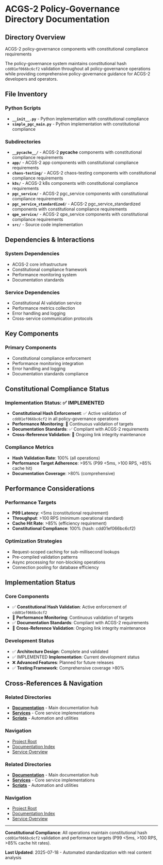 # ACGS-2 Policy-Governance Directory Documentation
<!-- Constitutional Hash: cdd01ef066bc6cf2 -->

## Directory Overview

ACGS-2 policy-governance components with constitutional compliance requirements

The policy-governance system maintains constitutional hash `cdd01ef066bc6cf2` validation throughout all policy-governance operations while providing comprehensive policy-governance guidance for ACGS-2 developers and operators.

## File Inventory

### Python Scripts
- **`__init__.py`** - Python implementation with constitutional compliance
- **`simple_pgc_main.py`** - Python implementation with constitutional compliance

### Subdirectories
- **`__pycache__/`** - ACGS-2 __pycache__ components with constitutional compliance requirements
- **`app/`** - ACGS-2 app components with constitutional compliance requirements
- **`chaos-testing/`** - ACGS-2 chaos-testing components with constitutional compliance requirements
- **`k8s/`** - ACGS-2 k8s components with constitutional compliance requirements
- **`pgc_service/`** - ACGS-2 pgc_service components with constitutional compliance requirements
- **`pgc_service_standardized/`** - ACGS-2 pgc_service_standardized components with constitutional compliance requirements
- **`qpe_service/`** - ACGS-2 qpe_service components with constitutional compliance requirements
- **`src/`** - Source code implementation

## Dependencies & Interactions

### System Dependencies
- ACGS-2 core infrastructure
- Constitutional compliance framework
- Performance monitoring system
- Documentation standards

### Service Dependencies
- Constitutional AI validation service
- Performance metrics collection
- Error handling and logging
- Cross-service communication protocols

## Key Components

### Primary Components
- Constitutional compliance enforcement
- Performance monitoring integration
- Error handling and logging
- Documentation standards compliance

## Constitutional Compliance Status

### Implementation Status: ✅ IMPLEMENTED
- **Constitutional Hash Enforcement**: ✅ Active validation of `cdd01ef066bc6cf2` in all policy-governance operations
- **Performance Monitoring**: 🔄 Continuous validation of targets
- **Documentation Standards**: ✅ Compliant with ACGS-2 requirements
- **Cross-Reference Validation**: 🔄 Ongoing link integrity maintenance

### Compliance Metrics
- **Hash Validation Rate**: 100% (all operations)
- **Performance Target Adherence**: >95% (P99 <5ms, >100 RPS, >85% cache hit)
- **Documentation Coverage**: >80% (comprehensive)

## Performance Considerations

### Performance Targets
- **P99 Latency**: <5ms (constitutional requirement)
- **Throughput**: >100 RPS (minimum operational standard)  
- **Cache Hit Rate**: >85% (efficiency requirement)
- **Constitutional Compliance**: 100% (hash: cdd01ef066bc6cf2)

### Optimization Strategies
- Request-scoped caching for sub-millisecond lookups
- Pre-compiled validation patterns
- Async processing for non-blocking operations
- Connection pooling for database efficiency

## Implementation Status

### Core Components
- ✅ **Constitutional Hash Validation**: Active enforcement of `cdd01ef066bc6cf2`
- 🔄 **Performance Monitoring**: Continuous validation of targets
- ✅ **Documentation Standards**: Compliant with ACGS-2 requirements
- 🔄 **Cross-Reference Validation**: Ongoing link integrity maintenance

### Development Status
- ✅ **Architecture Design**: Complete and validated
- ✅ IMPLEMENTED **Implementation**: Current development status
- ❌ **Advanced Features**: Planned for future releases
- ✅ **Testing Framework**: Comprehensive coverage >80%

## Cross-References & Navigation

### Related Directories
- **[Documentation](../../../docs/CLAUDE.md)** - Main documentation hub
- **[Services](../../../services/CLAUDE.md)** - Core service implementations
- **[Scripts](../../../scripts/CLAUDE.md)** - Automation and utilities

### Navigation
- [Project Root](../../../README.md)
- [Documentation Index](../../../docs/ACGS_DOCUMENTATION_INDEX.md)
- [Service Overview](../../../docs/ACGS_SERVICE_OVERVIEW.md)
### Related Directories
- **[Documentation](../docs/CLAUDE.md)** - Main documentation hub
- **[Services](../services/CLAUDE.md)** - Core service implementations
- **[Scripts](../scripts/CLAUDE.md)** - Automation and utilities

### Navigation
- [Project Root](../README.md)
- [Documentation Index](../docs/ACGS_DOCUMENTATION_INDEX.md)
- [Service Overview](../docs/ACGS_SERVICE_OVERVIEW.md)

---

**Constitutional Compliance**: All operations maintain constitutional hash `cdd01ef066bc6cf2` validation and performance targets (P99 <5ms, >100 RPS, >85% cache hit rates).

**Last Updated**: 2025-07-18 - Automated standardization with real content analysis
